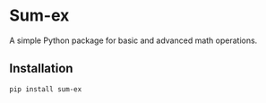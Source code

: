 # Sum-ex
A simple Python package for basic and advanced math operations.

## Installation
```bash
pip install sum-ex

